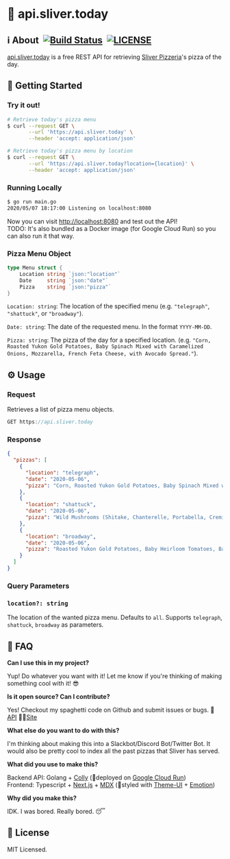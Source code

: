 # 🍕 api.sliver.today 

## ℹ️ About  [![Build Status](https://travis-ci.com/mrbrianhobo/api.sliver.today.svg?branch=master)](https://travis-ci.com/mrbrianhobo/api.sliver.today)  [![LICENSE](https://img.shields.io/github/license/mrbrianhobo/api.sliver.today)](https://github.com/mrbrianhobo/api.sliver.today/blob/master/LICENSE)

[api.sliver.today](http://api.sliver.today) is a free REST API for retrieving [Sliver Pizzeria](https://www.sliverpizzeria.com)'s pizza of the day.

## 🚀 Getting Started

### Try it out!

```bash
# Retrieve today's pizza menu
$ curl --request GET \
       --url 'https://api.sliver.today' \
       --header 'accept: application/json'

# Retrieve today's pizza menu by location
$ curl --request GET \
       --url 'https://api.sliver.today?location={location}' \
       --header 'accept: application/json'
```

### Running Locally

```bash
$ go run main.go
2020/05/07 18:17:00 Listening on localhost:8080
```

Now you can visit [http://localhost:8080](http://localhost:8080) and test out the API!  
TODO: It's also bundled as a Docker image (for Google Cloud Run) so you can also run it that way. 

### Pizza Menu Object

```go
type Menu struct {
	Location string `json:"location"`
	Date     string `json:"date"`
	Pizza    string `json:"pizza"`
}
```

`Location: string`: The location of the specified menu (e.g. `"telegraph"`, `"shattuck"`, or `"broadway"`).

`Date: string`: The date of the requested menu. In the format `YYYY-MM-DD`.

`Pizza: string`:  The pizza of the day for a specified location. (e.g. `"Corn, Roasted Yukon Gold Potatoes, Baby Spinach Mixed with Caramelized Onions, Mozzarella, French Feta Cheese, with Avocado Spread."`).

## ⚙️ Usage

### Request

Retrieves a list of pizza menu objects.

```jsx
GET https://api.sliver.today
```

### Response

```json
{
  "pizzas": [
    {
      "location": "telegraph",
      "date": "2020-05-06",
      "pizza": "Corn, Roasted Yukon Gold Potatoes, Baby Spinach Mixed with Caramelized Onions, Mozzarella, French Feta Cheese, with Avocado Spread."
    },
    {
      "location": "shattuck",
      "date": "2020-05-06",
      "pizza": "Wild Mushrooms (Shitake, Chanterelle, Portabella, Cremini Mushrooms), Mozzarella, Asiago Fresh, Green Scallons, Fresh Herbs, Infused Chanterelle Mushrooms, and Garlic Olive Oil."
    },
    {
      "location": "broadway",
      "date": "2020-05-06",
      "pizza": "Roasted Yukon Gold Potatoes, Baby Heirloom Tomatoes, Baby Spinach Mixed with Caramelized Onions, Mozzarella, Pecorino Cheese mixed with Fresh Herbs, and Infused Sage Garlic Oil."
    }
  ]
}
```

### Query Parameters

### `location?: string`

The location of the wanted pizza menu. Defaults to `all`. Supports `telegraph`, `shattuck`, `broadway` as parameters.

## 🤔 FAQ

**Can I use this in my project?**

Yup! Do whatever you want with it! Let me know if you're thinking of making something cool with it! 😎

**Is it open source? Can I contribute?**

Yes! Checkout my spaghetti code on Github and submit issues or bugs. 🤖[API](https://github.com/mrbrianhobo/api.sliver.today) 👨‍💻[Site](https://github.com/mrbrianhobo/sliver.today)

**What else do you want to do with this?** 

I'm thinking about making this into a Slackbot/Discord Bot/Twitter Bot. It would also be pretty cool to index all the past pizzas that Sliver has served. 

**What did you use to make this?**

Backend API: Golang + [Colly](http://go-colly.org) (🚀deployed on [Google Cloud Run](https://cloud.google.com/run))  
Frontend: Typescript + [Next.js](https://nextjs.org) + [MDX](https://mdxjs.com) (🎨styled with [Theme-UI](https://theme-ui.com) + [Emotion](https://emotion.sh))

**Why did you make this?**

IDK. I was bored. Really bored. 😴

## 📝 License

MIT Licensed.
